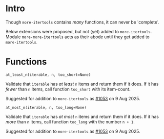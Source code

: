 # Intro
Though `more-itertools` contains *many* functions, it can never be 'complete'.

Below extensions were proposed, but not (yet) added to `more-itertools`.
Module `more-more-itertools` acts as their abode until they get added to `more-itertools`.

# Functions
`at_least_n(iterable, n, too_short=None)`

Validate that `iterable` has *at least* `n` items and return them if it does. 
If it has *fewer* than `n` items, call function `too_short` with its item-count.

Suggested for addition to `more-itertools` as [#1053](https://github.com/more-itertools/more-itertools/issues/1053) on 9 Aug 2025.

`at_most_n(iterable, n, too_long=None)`

Validate that `iterable` has *at most* `n` items and return them if it does.
If it has *more* than `n` items, call function `too_long` with the number `n + 1`.

Suggested for addition to `more-itertools` as [#1053](https://github.com/more-itertools/more-itertools/issues/1053) on 9 Aug 2025.
